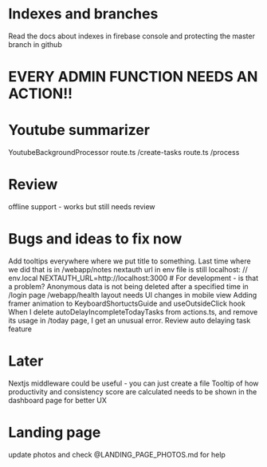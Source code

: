 # Indexes and branches

Read the docs about indexes in firebase console and protecting the master branch in github

# EVERY ADMIN FUNCTION NEEDS AN ACTION!!

# Youtube summarizer

YoutubeBackgroundProcessor
route.ts /create-tasks
route.ts /process

# Review

offline support - works but still needs review

# Bugs and ideas to fix now

Add tooltips everywhere where we put title to something. Last time where we did that is in /webapp/notes
nextauth url in env file is still localhost: // env.local NEXTAUTH_URL=http://localhost:3000 # For development - is that a problem?
Anonymous data is not being deleted after a specified time in /login page
/webapp/health layout needs UI changes in mobile view
Adding framer animation to KeyboardShortuctsGuide and useOutsideClick hook
When I delete autoDelayIncompleteTodayTasks from actions.ts, and remove its usage in /today page, I get an unusual error.
Review auto delaying task feature

# Later

Nextjs middleware could be useful - you can just create a file
Tooltip of how productivity and consistency score are calculated needs to be shown in the dashboard page for better UX

# Landing page

update photos and check @LANDING_PAGE_PHOTOS.md for help

